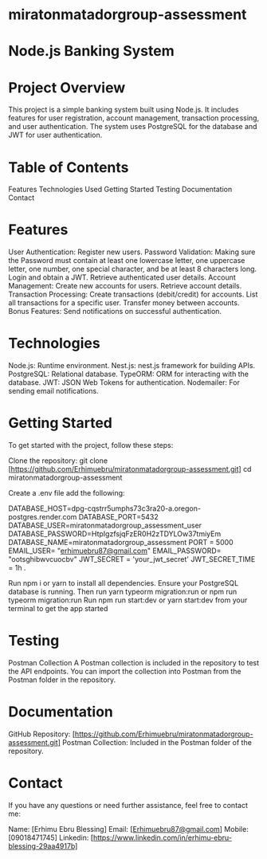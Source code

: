 # miratonmatadorgroup-assessment

# Node.js Banking System

# Project Overview
This project is a simple banking system built using Node.js. It includes features for user registration, account management, transaction processing, and user authentication. The system uses PostgreSQL for the database and JWT for user authentication.


# Table of Contents
Features
Technologies Used
Getting Started 
Testing
Documentation
Contact

# Features
User Authentication:
Register new users.
Password Validation: Making sure the Password must contain at least one lowercase letter, one uppercase letter, one number, one special character, and be at least 8 characters long.
Login and obtain a JWT.
Retrieve authenticated user details.
Account Management:
Create new accounts for users.
Retrieve account details.
Transaction Processing:
Create transactions (debit/credit) for accounts.
List all transactions for a specific user.
Transfer money between accounts.
Bonus Features:
Send notifications on successful authentication.


# Technologies
Node.js: Runtime environment.
Nest.js: nest.js framework for building APIs.
PostgreSQL: Relational database.
TypeORM: ORM for interacting with the database.
JWT: JSON Web Tokens for authentication.
Nodemailer: For sending email notifications.

# Getting Started
To get started with the project, follow these steps:

Clone the repository: git clone [https://github.com/Erhimuebru/miratonmatadorgroup-assessment.git]
cd miratonmatadorgroup-assessment

Create a .env file add the following:

DATABASE_HOST=dpg-cqstrr5umphs73c3ra20-a.oregon-postgres.render.com
DATABASE_PORT=5432
DATABASE_USER=miratonmatadorgroup_assessment_user
DATABASE_PASSWORD=HtpIgzfsjqFzER0H2zTDYLOw37tmiyEm
DATABASE_NAME=miratonmatadorgroup_assessment
PORT = 5000
EMAIL_USER= "erhimuebru87@gmail.com"
EMAIL_PASSWORD= "ootsghibwvcuocbv"
JWT_SECRET = 'your_jwt_secret'
JWT_SECRET_TIME = 1h   .

Run npm i or yarn to install all dependencies.
Ensure your PostgreSQL database is running. Then run
yarn typeorm migration:run or npm run typeorm migration:run
Run npm run start:dev or yarn start:dev from your terminal to get the app started

# Testing
Postman Collection
A Postman collection is included in the repository to test the API endpoints. You can import the collection into Postman from the Postman folder in the repository.

# Documentation
GitHub Repository: [https://github.com/Erhimuebru/miratonmatadorgroup-assessment.git]
Postman Collection: Included in the Postman folder of the repository.


# Contact
If you have any questions or need further assistance, feel free to contact me:

Name: [Erhimu Ebru Blessing] 
Email: [Erhimuebru87@gmail.com] 
Mobile: [09018471745] 
Linkedin: [https://www.linkedin.com/in/erhimu-ebru-blessing-29aa4917b]